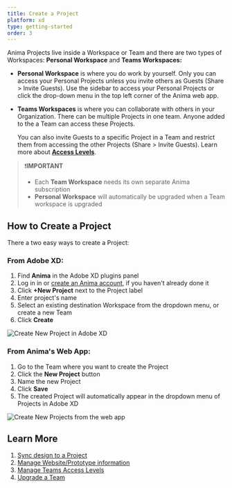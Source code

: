 ```yaml
---
title: Create a Project
platform: xd
type: getting-started
order: 3
---
```

Anima Projects live inside a Workspace or Team and there are two types of Workspaces: **Personal Workspace** and **Teams Workspaces:**

-   **Personal Workspace** is where you do work by yourself. Only you can access your Personal Projects unless you invite others as Guests (Share > Invite Guests). Use the sidebar to access your Personal Projects or click the drop-down menu in the top left corner of the Anima web app.

-   **Teams Workspaces** is where you can collaborate with others in your Organization. There can be multiple Projects in one team. Anyone added to the a Team can access these Projects. 

	You can also invite Guests to a specific Project in a Team and restrict them from accessing the other Projects (Share > Invite Guests). Learn more about **[Access Levels](/v3/adobe-xd/export/manage-access.html "Learn more about Anima Access Levels")**.

> ❗️**IMPORTANT** 
> - Each **Team Workspace** needs its own separate Anima subscription
> - **Personal Workspace** will automatically be upgraded when a Team workspace is upgraded
> 

## How to Create a Project

There a two easy ways to create a Project:

### **From Adobe XD:**
1. Find **Anima** in the Adobe XD plugins panel
2. Log in in or [create an Anima account](https://projects.animaapp.com/#/signup "Create an Anima account"), if you haven't already done it
3. Click **+New Project** next to the Project label
4. Enter project's name
5. Select an existing destination Workspace from the dropdown menu, or create a new Team
6. Click **Create**
	
![Create New Project in Adobe XD](https://p46.f4.n0.cdn.getcloudapp.com/items/rRu6rJmx/Create%20new%20Project%402x.png?v=71abec3fe2c0b9469031f7f1c35b9417 "Create a new Anima Project")

### **From Anima's Web App:**
1. Go to the Team where you want to create the Project
2. Click the **New Project** button
3. Name the new Project
4. Click **Save**
5. The created Project will automatically appear in the dropdown menu of Projects in Adobe XD

![Create New Projects from the web app](https://p46.f4.n0.cdn.getcloudapp.com/items/4gumokdX/Create%20project%20in%20web%20app.png?v=c7bf966aa8ec76bda2a049d73a8c3f48 "Create a new Anima Project from the web app")


## Learn More

1. [Sync design to a Project](/v3/adobe-xd/getting-started/preview.html "Sync design to a Project")
2. [Manage Website/Prototype information](/v3/adobe-xd/export/manage-website.html "Manage Website/Prototype information")
3. [Manage Teams Access Levels](/v3/adobe-xd/export/manage-access.html "Manage Teams Access Levels")
4. [Upgrade a Team](/v3/adobe-xd/getting-started/upgrade.html "Upgrade a Team")